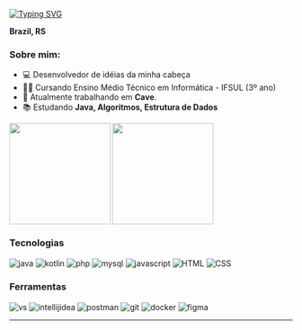 [![Typing SVG](https://readme-typing-svg.herokuapp.com?font=Fira+Code&size=32&pause=700&color=771EA9&background=DADADA00&random=false&width=440&lines=Software+Developer)](https://git.io/typing-svg)

**Brazil, RS**

  ### Sobre mim: 
  * 💻 Desenvolvedor de idéias da minha cabeça 
  * 👨‍🎓 Cursando Ensino Médio Técnico em Informática - IFSUL (3º ano) 
  * 🧰 Atualmente trabalhando em **Cave**.
  * 📚 Estudando **Java, Algoritmos, Estrutura de Dados**

<picture>
  <source media="(prefers-color-scheme: dark)" srcset="https://github-readme-stats.vercel.app/api?username=lucasnvs&show_icons=true&theme=midnight-purple">
  <source media="(prefers-color-scheme: light)" srcset="https://github-readme-stats.vercel.app/api?username=lucasnvs&show_icons=true&theme=buefy">
  <img height="180cm" src="https://github-readme-stats.vercel.app/api?username=lucasnvs&show_icons=true&theme=buefy">
</picture>
<picture>
  <source media="(prefers-color-scheme: dark)" srcset="https://github-readme-stats.vercel.app/api/top-langs/?username=lucasnvs&langs_count=5&theme=midnight-purple">
  <source media="(prefers-color-scheme: light)" srcset="https://github-readme-stats.vercel.app/api/top-langs/?username=lucasnvs&langs_count=5&theme=buefy">
  <img align="left" height="180em" src="https://github-readme-stats.vercel.app/api/top-langs/?username=lucasnvs&langs_count=5&theme=buefy"/>
</picture>
  
### Tecnologias
<div>
  <img align="center" alt="java" src="https://img.shields.io/badge/Java-ED8B00?style=for-the-badge&logo=openjdk&logoColor=white">
  <img align="center" alt="kotlin" src="https://img.shields.io/badge/Kotlin-%237F52FF?style=for-the-badge&logo=kotlin&logoColor=white">
  <img align="center" alt="php" src="https://img.shields.io/badge/PHP-6586BD?style=for-the-badge&logo=php&logoColor=white">
  <img align="center" alt="mysql" src="https://img.shields.io/badge/MySQL-%234479A1?style=for-the-badge&logo=mysql&logoColor=white">
  <img align="center" alt="javascript" src="https://img.shields.io/badge/Javascript-%23F7DF1E?style=for-the-badge&logo=javascript&logoColor=white">
  <img align="center" alt="HTML" src="https://img.shields.io/badge/HTML5-E34F26?style=for-the-badge&logo=html5&logoColor=white">
  <img align="center" alt="CSS" src="https://img.shields.io/badge/CSS-0367b2?&style=for-the-badge&logo=css3&logoColor=white">
</div>

### Ferramentas
<div>
  <img align="center" alt="vs" src="https://img.shields.io/badge/VS Code-5C2D91?style=for-the-badge&logo=visual%20studio&logoColor=white">
  <img align="center" alt="intellijidea" src="https://img.shields.io/badge/Intellij_IDEA-%23000000?style=for-the-badge&logo=intellijidea&logoColor=white">
  <img align="center" alt="postman" src="https://img.shields.io/badge/Postman-%23FF6C37?style=for-the-badge&logo=postman&logoColor=white">
  <img align="center" alt="git" src="https://img.shields.io/badge/GIT-E44C30?style=for-the-badge&logo=git&logoColor=white"/>
  <img align="center" alt="docker" src="https://img.shields.io/badge/Docker-%232496ED?style=for-the-badge&logo=docker&logoColor=white">
  <img align="center" alt="figma" src="https://img.shields.io/badge/Figma-0ac97f?style=for-the-badge&logo=figma&logoColor=white"/>
</div>

<hr>
